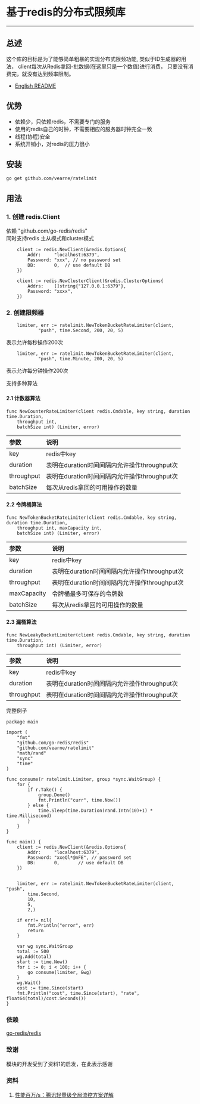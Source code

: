 # 基于redis的分布式限频库

---

## 总述
这个库的目标是为了能够简单粗暴的实现分布式限频功能, 类似于ID生成器的用法，
client每次从Redis拿回-批数据(在这里只是一个数值)进行消费，
只要没有消费完，就没有达到频率限制。

* [English README](https://github.com/vearne/ratelimit/blob/master/README.md)

## 优势
* 依赖少，只依赖redis，不需要专门的服务
* 使用的redis自己的时钟，不需要相应的服务器时钟完全一致
* 线程(协程)安全
* 系统开销小，对redis的压力很小

## 安装
```
go get github.com/vearne/ratelimit
```
## 用法
### 1. 创建 redis.Client
依赖 "github.com/go-redis/redis"    
同时支持redis 主从模式和cluster模式
```
	client := redis.NewClient(&redis.Options{
		Addr:     "localhost:6379",
		Password: "xxx", // no password set
		DB:       0,  // use default DB
	})
```
```
	client := redis.NewClusterClient(&redis.ClusterOptions{
		Addrs:    []string{"127.0.0.1:6379"},
		Password: "xxxx",
	})
```


### 2. 创建限频器
```
    limiter, err := ratelimit.NewTokenBucketRateLimiter(client, 
            "push", time.Second, 200, 20, 5)
```
表示允许每秒操作200次
```
	limiter, err := ratelimit.NewTokenBucketRateLimiter(client, 
	        "push", time.Minute, 200, 20, 5)
```
表示允许每分钟操作200次

支持多种算法
#### 2.1 计数器算法
```
func NewCounterRateLimiter(client redis.Cmdable, key string, duration time.Duration,
	throughput int,
	batchSize int) (Limiter, error)
```
|参数|说明|
|:---|:---|
|key|redis中key|
|duration|表明在duration时间间隔内允许操作throughput次|
|throughput|表明在duration时间间隔内允许操作throughput次|
|batchSize|每次从redis拿回的可用操作的数量|

#### 2.2 令牌桶算法
```
func NewTokenBucketRateLimiter(client redis.Cmdable, key string, duration time.Duration,
	throughput int, maxCapacity int,
	batchSize int) (Limiter, error)
```
|参数|说明|
|:---|:---|
|key|redis中key|
|duration|表明在duration时间间隔内允许操作throughput次|
|throughput|表明在duration时间间隔内允许操作throughput次|
|maxCapacity|令牌桶最多可保存的令牌数|
|batchSize|每次从redis拿回的可用操作的数量|

#### 2.3 漏桶算法
```
func NewLeakyBucketLimiter(client redis.Cmdable, key string, duration time.Duration,
	throughput int) (Limiter, error)
```

|参数|说明|
|:---|:---|
|key|redis中key|
|duration|表明在duration时间间隔内允许操作throughput次|
|throughput|表明在duration时间间隔内允许操作throughput次|


完整例子
```
package main

import (
	"fmt"
	"github.com/go-redis/redis"
	"github.com/vearne/ratelimit"
	"math/rand"
	"sync"
	"time"
)

func consume(r ratelimit.Limiter, group *sync.WaitGroup) {
	for {
		if r.Take() {
			group.Done()
			fmt.Println("curr", time.Now())
		} else {
			time.Sleep(time.Duration(rand.Intn(10)+1) * time.Millisecond)
		}
	}
}

func main() {
	client := redis.NewClient(&redis.Options{
		Addr:     "localhost:6379",
		Password: "xxeQl*@nFE", // password set
		DB:       0,       // use default DB
	})


	limiter, err := ratelimit.NewTokenBucketRateLimiter(client, "push",
		time.Second,
		10,
		5,
		2,)

	if err!= nil{
		fmt.Println("error", err)
		return
	}

	var wg sync.WaitGroup
	total := 500
	wg.Add(total)
	start := time.Now()
	for i := 0; i < 100; i++ {
		go consume(limiter, &wg)
	}
	wg.Wait()
	cost := time.Since(start)
	fmt.Println("cost", time.Since(start), "rate", float64(total)/cost.Seconds())
}
```
### 依赖
[go-redis/redis](https://github.com/go-redis/redis)

### 致谢
模块的开发受到了资料1的启发，在此表示感谢



### 资料
1. [性能百万/s：腾讯轻量级全局流控方案详解](http://wetest.qq.com/lab/view/320.html)




